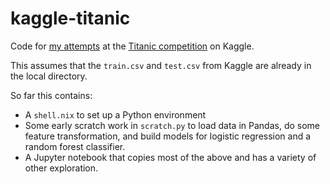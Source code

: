 # kaggle-titanic

Code for [my attempts](https://www.kaggle.com/hodapp) at
the [Titanic competition](https://www.kaggle.com/c/titanic) on Kaggle.

This assumes that the `train.csv` and `test.csv` from Kaggle are
already in the local directory.

So far this contains:

- A `shell.nix` to set up a Python environment
- Some early scratch work in `scratch.py` to load data in Pandas, do
  some feature transformation, and build models for logistic
  regression and a random forest classifier.
- A Jupyter notebook that copies most of the above and has a variety
  of other exploration.
